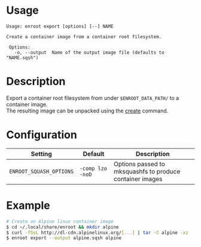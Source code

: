 # Usage

```
Usage: enroot export [options] [--] NAME

Create a container image from a container root filesystem.

 Options:
   -o, --output  Name of the output image file (defaults to "NAME.sqsh")
```

# Description

Export a container root filesystem from under `$ENROOT_DATA_PATH/` to a container image.  
The resulting image can be unpacked using the [create](create.md) command.

# Configuration

| Setting | Default | Description |
| ------ | ------ | ------ |
| `ENROOT_SQUASH_OPTIONS` | `-comp lzo -noD` | Options passed to mksquashfs to produce container images |

# Example

```sh
# Create an Alpine linux container image
$ cd ~/.local/share/enroot && mkdir alpine
$ curl -fSsL http://dl-cdn.alpinelinux.org/[...] | tar -C alpine -xz
$ enroot export --output alpine.sqsh alpine
```

